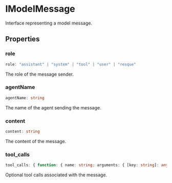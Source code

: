 # IModelMessage

Interface representing a model message.

## Properties

### role

```ts
role: "assistant" | "system" | "tool" | "user" | "resque"
```

The role of the message sender.

### agentName

```ts
agentName: string
```

The name of the agent sending the message.

### content

```ts
content: string
```

The content of the message.

### tool_calls

```ts
tool_calls: { function: { name: string; arguments: { [key: string]: any; }; }; }[]
```

Optional tool calls associated with the message.
